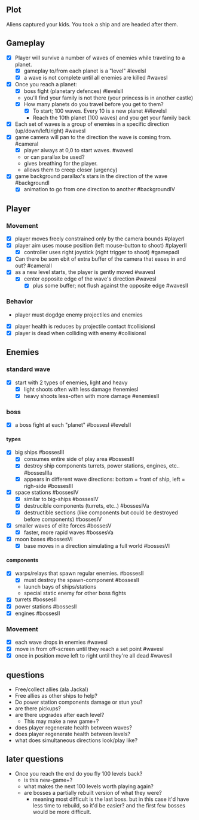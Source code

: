 
## Plot
Aliens captured your kids. You took a ship and are headed after them.

## Gameplay
- [x] Player will survive a number of waves of enemies while traveling to a planet.
  - [x] gameplay to/from each planet is a "level" #levelsI
  - [x] a wave is not complete until all enemies are killed #wavesI
- [x] Once you reach a planet:
  - [x] boss fight (planetary defences) #levelsII
  - you'll find your family is not there (your princess is in another castle)
  - [x] How many planets do you travel before you get to them?
    - [x] To start; 100 waves. Every 10 is a new planet ##levelsI
    - Reach the 10th planet (100 waves) and you get your family back
- [x] Each set of waves is a group of enemies in a specific direction (up/down/left/right) #wavesI
- [x] game camera will pan to the direction the wave is coming from. #cameraI
  - [x] player always at 0,0 to start waves. #wavesI
  - or can parallax be used?
  - gives breathing for the player.
  - allows them to creep closer (urgency)
- [x] game background parallax's stars in the direction of the wave #backgroundI
  - [x] animation to go from one direction to another #backgroundIV

## Player

### Movement

- [x] player moves freely constrained only by the camera bounds #playerI
- [x] player aim uses mouse position (left mouse-button to shoot) #playerII
  - [x] controller uses right joystick (right trigger to shoot) #gamepadI
- [x] Can there be som ebit of extra buffer of the camera that eases in and out? #cameraII
- [x] as a new level starts, the player is gently moved #wavesI
  - [x] center opposite edge of the wave's direction #wavesI
    - [x] plus some buffer; not flush against the opposite edge #wavesII

### Behavior

- player must dogdge enemy projectiles and enemies
- [x] player health is reduces by projectile contact #collisionsI
- [x] player is dead when colliding with enemy #collisionsI

## Enemies

### standard wave
- [x] start with 2 types of enemies, light and heavy
  - [x] light shoots often with less damage #enemiesI
  - [x] heavy shoots less-often with more damage #enemiesII

### boss
- [x] a boss fight at each "planet" #bossesI #levelsII

#### types
- [x] big ships #bossesIII
  - [x] consumes entire side of play area #bossesIII
  - [x] destroy ship components turrets, power stations, engines, etc.. #bossesIIIa
  - [x] appears in different wave directions: bottom = front of ship, left = righ-side #bossesIII
- [x] space stations #bossesIV
  - [x] similar to big-ships #bossesIV
  - [x] destrucible components (turrets, etc..) #bossesIVa
  - [x] destructible sections (like components but could be destroyed before components) #bossesIV
- [x] smaller waves of elite forces #bossesV
  - [x] faster, more rapid waves #bossesVa
- [x] moon bases #bossesVI
  - [x] base moves in a direction simulating a full world #bossesVI

#### components
- [x] warps/relays that spawn regular enemies. #bossesII
  - [x] must destroy the spawn-component #bossesII
  - launch bays of ships/stations
  - special static enemy for other boss fights
- [x] turrets #bossesII
- [x] power stations #bossesII
- [x] engines #bossesII

### Movement

- [x] each wave drops in enemies #wavesI
- [x] move in from off-screen until they reach a set point #wavesI
- [x] once in position move left to right until they're all dead #wavesII

## questions
- Free/collect allies (ala Jackal)
- Free allies as other ships to help?
- Do power station components damage or stun you?
- are there pickups?
- are there upgrades after each level?
  - This may make a new game+?
- does player regenerate health between waves?
- does player regenerate health between levels?
- what does simultaneous directions look/play like?

## later questions
- Once you reach the end do you fly 100 levels back?
  - is this new-game+?
  - what makes the next 100 levels worth playing again?
  - are bosses a partially rebuilt version of what they were?
    - meaning most difficult is the last boss. but in this case it'd have less time to rebuild, so it'd be easier? and the first few bosses would be more difficult.
